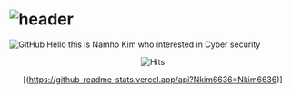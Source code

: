 # ![header](https://capsule-render.vercel.app/api?type=wave&color=random&height=200&section=header&text=Namho%20Kim&fontSize=100)

 

 
<img alt="GitHub" src="https://img.shields.io/badge/github%20-%23121011.svg?&style=for-the-badge&logo=github&logoColor=white"/>
Hello this is Namho Kim who interested in Cyber security
<div align=center>
	
 ![Hits](https://hits.seeyoufarm.com/api/count/incr/badge.svg?url=https%3A%2F%2Fgithub.com%2Fnkim6636&count_bg=%2379C83D&title_bg=%23555555&icon=&icon_color=%23E7E7E7&title=hits&edge_flat=false)

[(https://github-readme-stats.vercel.app/api?Nkim6636=Nkim6636)]
